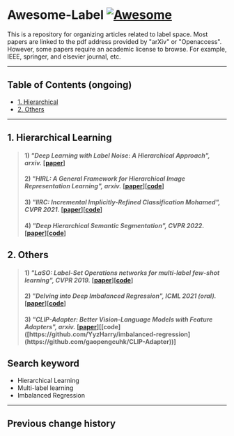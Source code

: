 # Awesome-Label [![Awesome](https://cdn.rawgit.com/sindresorhus/awesome/d7305f38d29fed78fa85652e3a63e154dd8e8829/media/badge.svg)](https://github.com/zhukaii/Awesome-Label/)

This is a repository for organizing articles related to label space. Most papers are linked to the pdf address provided by "arXiv" or "Openaccess". However, some papers require an academic license to browse. For example, IEEE, springer, and elsevier journal, etc.

---

## Table of Contents (ongoing)

- [1. Hierarchical](#1-Hierarchical)
- [2. Others](#2-Others)

---

## 1. Hierarchical Learning

> #### 1) *"Deep Learning with Label Noise: A Hierarchical Approach", arxiv.* [[paper](https://arxiv.org/pdf/2205.14299.pdf)]
> #### 2) *"HIRL: A General Framework for Hierarchical Image Representation Learning", arxiv.* [[paper](https://arxiv.org/pdf/2205.13159.pdf)][[code](https://github.com/hirl-team/HIRL)]
> #### 3) *"IIRC: Incremental Implicitly-Refined Classification Mohamed", CVPR 2021.* [[paper](https://arxiv.org/pdf/2012.12477.pdf)][[code](https://github.com/chandar-lab/IIRC)]
> #### 4) *"Deep Hierarchical Semantic Segmentation", CVPR 2022.* [[paper](https://openaccess.thecvf.com/content/CVPR2022/papers/Li_Deep_Hierarchical_Semantic_Segmentation_CVPR_2022_paper.pdf)][[code](https://github.com/0liliulei/HieraSeg)]

## 2. Others

> #### 1) *"LaSO: Label-Set Operations networks for multi-label few-shot learning", CVPR 2019.* [[paper](https://arxiv.org/pdf/1902.09811.pdf)][[code](https://github.com/leokarlin/LaSO)]
> #### 2) *"Delving into Deep Imbalanced Regression", ICML 2021 (oral).* [[paper](https://arxiv.org/pdf/2102.09554.pdf)][[code](https://github.com/YyzHarry/imbalanced-regression)]
> #### 3) *"CLIP-Adapter: Better Vision-Language Models with Feature Adapters", arxiv.* [[paper]([https://arxiv.org/pdf/2102.09554.pdf](https://arxiv.org/pdf/2110.04544.pdf))][[code]([https://github.com/YyzHarry/imbalanced-regression](https://github.com/gaopengcuhk/CLIP-Adapter))]

## Search keyword

- Hierarchical Learning
- Multi-label learning
- Imbalanced Regression

---

## Previous change history


